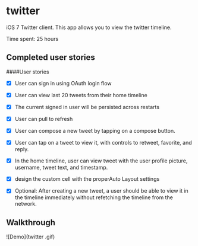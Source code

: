 twitter
=======
iOS 7 Twitter client. This app allows you to view the twitter timeline.

Time spent: 25 hours

Completed user stories
-

####User stories
 * [x] User can sign in using OAuth login flow
 * [x] User can view last 20 tweets from their home timeline
 * [x] The current signed in user will be persisted across restarts
 * [x] User can pull to refresh
 * [x] User can compose a new tweet by tapping on a compose button.
 * [X] User can tap on a tweet to view it, with controls to retweet, favorite, and reply.
 * [X] In the home timeline, user can view tweet with the user profile picture, username, tweet text, and timestamp. 
 * [X] design the custom cell with the properAuto Layout settings
 * [X] Optional: After creating a new tweet, a user should be able to view it in the timeline immediately without refetching the         timeline from the network.



Walkthrough
-
![Demo](twitter .gif)

